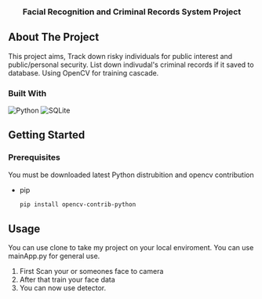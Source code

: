 <!-- Improved compatibility of back to top link: See: https://github.com/othneildrew/Best-README-Template/pull/73 -->
<a id="readme-top"></a>
<!--
*** Thanks for checking out the Best-README-Template. If you have a suggestion
*** that would make this better, please fork the repo and create a pull request
*** or simply open an issue with the tag "enhancement".
*** Don't forget to give the project a star!
*** Thanks again! Now go create something AMAZING! :D
-->



<!-- PROJECT SHIELDS -->
<!--
*** I'm using markdown "reference style" links for readability.
*** Reference links are enclosed in brackets [ ] instead of parentheses ( ).
*** See the bottom of this document for the declaration of the reference variables
*** for contributors-url, forks-url, etc. This is an optional, concise syntax you may use.
*** https://www.markdownguide.org/basic-syntax/#reference-style-links
-->


  <h3 align="center">Facial Recognition and Criminal Records System Project</h3>
</div>



<!-- ABOUT THE PROJECT -->
## About The Project
This project aims, Track down risky individuals for public interest and public/personal security. List down indivudal's criminal records if it saved to database. Using OpenCV for training cascade.


### Built With


![Python](https://img.shields.io/badge/python-3670A0?style=for-the-badge&logo=python&logoColor=ffdd54)
![SQLite](https://img.shields.io/badge/sqlite-%2307405e.svg?style=for-the-badge&logo=sqlite&logoColor=white)

## Getting Started

### Prerequisites

You must be downloaded latest Python distrubition and opencv contribution
* pip
  ```sh
  pip install opencv-contrib-python
  ```

<!-- USAGE EXAMPLES -->
## Usage

You can use clone to take my project on your local enviroment. You can use mainApp.py for general use.

<ol>
 <li> First Scan your or someones face to camera</li>
 <li> After that train your face data</li>
 <li> You can now use detector.</li>
</ol>
